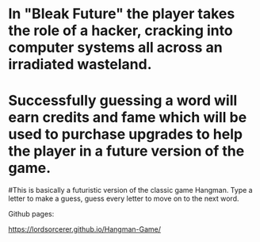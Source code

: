 # In "Bleak Future" the player takes the role of a hacker, cracking into computer systems all across an irradiated wasteland.
# Successfully guessing a word will earn credits and fame which will be used to purchase upgrades to help the player in a future version of the game.

#This is basically a futuristic version of the classic game Hangman.  Type a letter to make a guess, guess every letter to move on to the next word.

Github pages:

https://lordsorcerer.github.io/Hangman-Game/